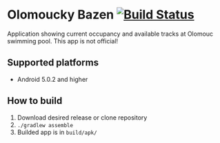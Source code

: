 # Olomoucky Bazen [![Build Status](https://travis-ci.org/honza-kasik/OlomouckyBazen.svg?branch=master)](https://travis-ci.org/honza-kasik/OlomouckyBazen)

Application showing current occupancy and available tracks at Olomouc swimming pool. This app is not official!

## Supported platforms

* Android 5.0.2 and higher

## How to build

1. Download desired release or clone repository
1. `./gradlew assemble`
1. Builded app is in `build/apk/`
